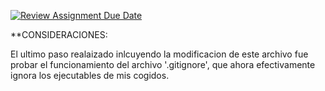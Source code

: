 [![Review Assignment Due Date](https://classroom.github.com/assets/deadline-readme-button-22041afd0340ce965d47ae6ef1cefeee28c7c493a6346c4f15d667ab976d596c.svg)](https://classroom.github.com/a/x_DJ96am)

**CONSIDERACIONES:

El ultimo paso realaizado inlcuyendo la modificacion de este archivo fue probar el funcionamiento del archivo '.gitignore', que ahora efectivamente ignora los ejecutables de mis cogidos.